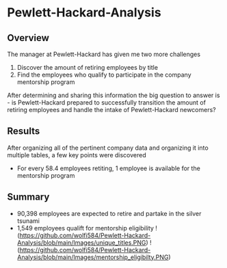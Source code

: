 # Pewlett-Hackard-Analysis

## Overview
The manager at Pewlett-Hackard has given me two more challenges 
  1) Discover the amount of retiring employees by title
  2) Find the employees who qualify to participate in the company mentorship program

After determining and sharing this information the big question to answer is - is Pewlett-Hackard prepared to successfully transition the amount of retiring employees and handle the intake of Pewlett-Hackard newcomers?
  
## Results
After organizing all of the pertinent company data and organizing it into multiple tables, a few key points were discovered
- For every 58.4 employees retiting, 1 employee is available for the mentorship program


## Summary
- 90,398 employees are expected to retire and partake in the silver tsunami
- 1,549 employees qualift for mentorship eligibility
!(https://github.com/wolfi584/Pewlett-Hackard-Analysis/blob/main/Images/unique_titles.PNG)
!(https://github.com/wolfi584/Pewlett-Hackard-Analysis/blob/main/Images/mentorship_eligibilty.PNG)
